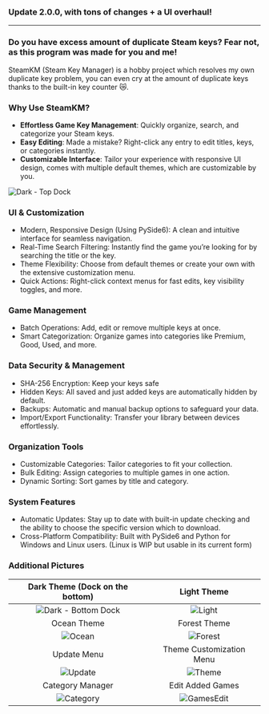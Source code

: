 ### Update 2.0.0, with tons of changes + a UI overhaul! ###
---
### Do you have excess amount of duplicate Steam keys? Fear not, as this program was made for you and me!
SteamKM (Steam Key Manager) is a hobby project which resolves my own duplicate key problem, you can even cry at the amount of duplicate keys thanks to the built-in key counter 😿. 

### Why Use SteamKM?
- **Effortless Game Key Management**: Quickly organize, search, and categorize your Steam keys.
- **Easy Editing**: Made a mistake? Right-click any entry to edit titles, keys, or categories instantly.
- **Customizable Interface**: Tailor your experience with responsive UI design, comes with multiple default themes, which are customizable by you.

![Dark - Top Dock](https://github.com/user-attachments/assets/442a0dc3-9c70-4de7-937f-4917cbd80503)

### **UI & Customization**
- Modern, Responsive Design (Using PySide6): A clean and intuitive interface for seamless navigation.
- Real-Time Search Filtering: Instantly find the game you’re looking for by searching the title or the key.
- Theme Flexibility: Choose from default themes or create your own with the extensive customization menu.
- Quick Actions: Right-click context menus for fast edits, key visibility toggles, and more.

### **Game Management**
- Batch Operations: Add, edit or remove multiple keys at once.
- Smart Categorization: Organize games into categories like Premium, Good, Used, and more.

### **Data Security & Management**
- SHA-256 Encryption: Keep your keys safe
- Hidden Keys: All saved and just added keys are automatically hidden by default.
- Backups: Automatic and manual backup options to safeguard your data.
- Import/Export Functionality: Transfer your library between devices effortlessly.

### **Organization Tools**
- Customizable Categories: Tailor categories to fit your collection.
- Bulk Editing: Assign categories to multiple games in one action.
- Dynamic Sorting: Sort games by title and category.

### **System Features**
- Automatic Updates: Stay up to date with built-in update checking and the ability to choose the specific version which to download.
- Cross-Platform Compatibility: Built with PySide6 and Python for Windows and Linux users. (Linux is WIP but usable in its current form)


### **Additional Pictures**

Dark Theme (Dock on the bottom) | Light Theme
:-------------------------:|:-------------------------:
| ![Dark - Bottom Dock](https://github.com/user-attachments/assets/ada35eec-9351-4480-bf19-6218e80c574d) | ![Light](https://github.com/user-attachments/assets/d668aac3-51c6-4fc9-b2ff-7ecbd797e821) |
Ocean Theme | Forest Theme
| ![Ocean](https://github.com/user-attachments/assets/24e030cf-cda1-4312-8d19-5772a5f80561) | ![Forest](https://github.com/user-attachments/assets/d52924ea-2c8a-4ef0-84b4-9e5e608782d2) |
Update Menu | Theme Customization Menu
| ![Update](https://github.com/user-attachments/assets/2493b857-b407-430b-8d07-8983d2abd7f0) | ![Theme](https://github.com/user-attachments/assets/94cf55ca-0c26-4315-960b-31aef760c065) |
Category Manager | Edit Added Games
| ![Category](https://github.com/user-attachments/assets/8d0ba71b-3870-47ab-ada4-94cd0ff26dab) | ![GamesEdit](https://github.com/user-attachments/assets/53dbd036-980b-4a0d-b1ea-4a4a6471fe0c) |

